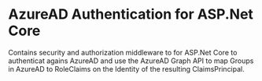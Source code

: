 # AzureAD Authentication for ASP.Net Core

Contains security and authorization middleware to for ASP.Net Core to authenticat agains AzureAD and 
use the AzureAD Graph API to map Groups in AzureAD to RoleClaims on the Identity of the resulting ClaimsPrincipal.
